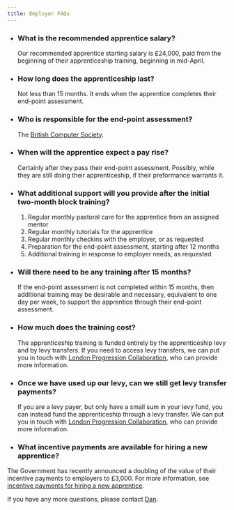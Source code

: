 ```yaml
---
title: Employer FAQs
---
```


- ### What is the recommended apprentice salary?

  Our recommended apprentice starting salary is £24,000, paid from the beginning of their apprenticeship training, beginning in mid-April.

- ### How long does the apprenticeship last?

  Not less than 15 months. It ends when the apprentice completes their end-point assessment.

- ### Who is responsible for the end-point assessment?

  The [British Computer Society](https://www.bcs.org/develop-your-people/develop-your-team-or-organisation/digital-it-apprenticeships-for-your-team/bcs-end-point-assessment/).

- ### When will the apprentice expect a pay rise?

  Certainly after they pass their end-point assessment. Possibly, while they are still doing their apprenticeship, if their preformance warrants it.

- ### What additional support will you provide after the initial two-month block training?

  1. Regular monthly pastoral care for the apprentice from an assigned mentor
  1. Regular monthly tutorials for the apprentice
  1. Regular monthly checkins with the employer, or as requested
  1. Preparation for the end-point assessment, starting after 12 months
  1. Additional training in response to employer needs, as requested

- ### Will there need to be any training after 15 months?

  If the end-point assessment is not completed within 15 months, then additional training may be desirable and necessary, equivalent to one day per week, to support the apprentice through their end-point assessment.

- ### How much does the training cost?

  The apprenticeship training is funded entirely by the apprenticeship levy and by levy transfers. If you need to access levy transfers, we can put you in touch with [London Progression Collaboration](https://www.thelpc.uk/), who can provide more information.

- ### Once we have used up our levy, can we still get levy transfer payments?

  If you are a levy payer, but only have a small sum in your levy fund, you can instead fund the apprenticeship through a levy transfer. We can put you in touch with [London Progression Collaboration](https://www.thelpc.uk/), who can provide more information.
  
- ### What incentive payments are available for hiring a new apprentice?

The Government has recently announced a doubling of the value of their incentive payments to employers to £3,000. For more information, see [incentive payments for hiring a new apprentice](https://www.gov.uk/guidance/incentive-payments-for-hiring-a-new-apprentice). 

If you have any more questions, please contact [Dan](mailto:dan@foundersandcoders.com).
